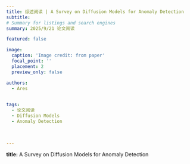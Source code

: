 ```yaml
---
title: 综述阅读 | A Survey on Diffusion Models for Anomaly Detection
subtitle: 
# Summary for listings and search engines
summary: 2025/9/21 论文阅读

featured: false

image:
  caption: 'Image credit: from paper'
  focal_point: ''
  placement: 2
  preview_only: false

authors:
  - Ares
  

tags:
  - 论文阅读
  - Diffusion Models 
  - Anomaly Detection
  

  
---
```


**title:** A Survey on Diffusion Models for Anomaly Detection

<!-- **institute:** Google Research

**authors:**  Bahare Fatemi, Jonathan Halcrow, Bryan Perozzi

**Date:** 2023.10.06

**link:** https://arxiv.org/pdf/2310.04560
# 介绍
本文尝试使用不同自然语言的方式将图输入大模型测试并测试性能。

## 前言
![alt text](4653621c-5727-47d5-accf-37c646a3d774.jpg)
目前学界有四种方法使用LLM处理图问题：
- 使用自然语言输入
- Embedding
- LLM tuning
- Hybrid : GNN & LLM

其中，本文主要探讨使用第一种方法处理图的问题。作者提到使用我们在本文中发现的规律来编码图可以使大模型的性能从4.8%提升至61.8%。

## 本文贡献
作者尝试找到一种最适合的方式使LLM处理graph reasoning问题，作者将此问题分成了下面的两个方面：
- encoding
- prompt

提出了一组新的benchmarks GraphQA。

## Encoding
Encoding graph as text 可以被分为两个部分，分别是对节点的编码和对边的编码。

### Encoding Nodes
- 整型表示
- 英文姓
- 影视剧角色
- 政客姓
- 字母表示

### Encoding Edges
- 圆括号表示
- 好友关系
- 共同作者关系
- 社交关系
- 箭头
- 连接（例：Node 0 is connected to nodes 1, 2）

### 本文对图的编码就是对上述两种方式的排列组合
- **Adjacency**：整型+圆括号表示
- **Incident**：整型+连接
- **Friendship**：英文姓+好友关系
- **Co-authorship**：英文姓+共同作者关系
- **SP**：影视剧角色+好友关系
- **GOT**：影视剧角色+好友关系
- **Social network**：英文姓+社交关系
- **Politician**：政客姓+社交关系
- **Expert**：字母表示+箭头

![alt text](image.png)

## Prompt
- **Zero-shot prompting (ZERO-SHOT)**：描述问题，直接提问
- **Few-shot in-context learning (FEW-SHOT)**：举例
- **Chain-of-thought (CoT)**：提供例子，以及解决问题的步骤
- **Zero-shot CoT prompting (ZERO-COT)**：给予解决问题的步骤，但是不给例子。“Let’s think step by step”
- **Bag prompting (COT-BAG)**

## GraphQA
GraphQA包含多种图领域的基本问题：
- 边存在
- 节点存在
- 节点计数
- 边计数
- 是否是连通图
- 环检查
- 是否是孤立点图

## Experiments

### 1. Encoding & Prompt
实现对象：PaLM 62B
- 大模型在图基础问题上表现很差
- 对于简单的图的任务，ZERO-SHOT好于ZERO-COT，对于复杂任务则相反
- 不同的Encoding方法对性能影响很大
- 使用整型Encoding Nodes会提高性能

### 2. Varying Prompt Questions
在绝大部分的实验中，将图问题编码成现实问题可以提高模型性能。

### 3. 多种关系编码
使用多种关系对图编码不仅没有损害LLM的性能，反而提高了。这种改进可能是因为多样化关系与LLM的训练集更接近。

### 4. 模型容量
模型容量显著影响性能。

### 5. 孤立图推理
接近于0，LLM对于孤立图几乎没有推理能力。

### 6. 图的形状是否有影响
![alt text](image-1.png)
- 图的结构显著影响LLM性能
- 图中多余的结构会影响LLM性能：LLM在Path和Star结构的图上的性能最好
- 提供实例和推理链可以提高LLM性能

## 结论
- LLM在基础图问题上表现很差
- Graph Encoding方式显著影响LLM性能
- 模型参数量对精度影响显著

## Thinking

### 模型上
- 在6B、7B模型上的表现如何？
- 适应小模型的Encoding方式
- Emergence Feature为什么没有在图问题上出现？

![alt text](image-2.png)
### 实验所用到的图主要是小图
- LLM的性能与图的大小是呈怎样的关系？
- 能否设计出一种针对大图的输入方式？
- 为什么LLM在处理现实的图问题上表现要更好？这种现象是否存在于其他问题？

### 其他
- 为什么没有与Embedding的方式进行对比？
- LLM在处理最短路问题上性能如何？其复杂度是否与环问题相同？ -->
